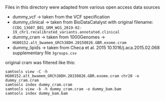 Files in this directory were adapted from various open access data sources

- dummy_vcf -> taken from the VCF specification
- dummy_clinical -> taken from BioDataCatalyst with original filename: `CCDG_13607_B01_GRM_WGS_2019-02-19_chr1.recalibrated_variants.annotated.clinical`
- dummy_cram -> taken from 1000Genomes -> `HG00152.alt_bwamem_GRCh38DH.20150826.GBR.exome.cram`
- dummy_lipids -> taken from Checa et al. 2015 10.1016/j.aca.2015.02.068 supplementary file `3groups.csv`

original cram was filtered like this: 
```shell
samtools view -C -h HG00152.alt_bwamem_GRCh38DH.20150826.GBR.exome.cram chr20 -o dummy_cram.cram
samtools index dummy_cram.cram
samtools view -b -h dummy_cram.cram -o dummy_bam.bam
samtools index dummy_bam.bam
```